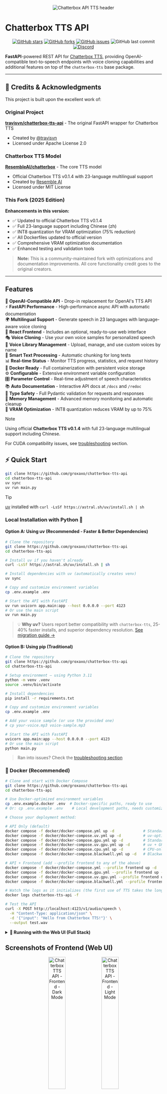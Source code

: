 <p align="center">
  <img src="https://lm17s1uz51.ufs.sh/f/EsgO8cDHBTOU5bjcd6giJaPhnlpTZysr24u6k9WGqwIjNgQo" alt="Chatterbox API TTS header">
</p>

# Chatterbox TTS API

<p align="center">
	<a href="https://github.com/groxaxo/chatterbox-tts-api">
		<img src="https://img.shields.io/github/stars/groxaxo/chatterbox-tts-api?style=social" alt="GitHub stars"></a>
	<a href="https://github.com/groxaxo/chatterbox-tts-api">
		<img alt="GitHub forks" src="https://img.shields.io/github/forks/groxaxo/chatterbox-tts-api"></a>
	<a href="https://github.com/groxaxo/chatterbox-tts-api/issues">
	  <img src="https://img.shields.io/github/issues/groxaxo/chatterbox-tts-api" alt="GitHub issues"></a>
	<img src="https://img.shields.io/github/last-commit/groxaxo/chatterbox-tts-api?color=red" alt="GitHub last commit">
  <a href="http://chatterboxtts.com/discord">
    <img src="https://img.shields.io/badge/Discord-Voice_AI_%26_TTS_Tools-blue?logo=discord&logoColor=white" alt="Discord">
  </a>
</p>

**FastAPI**-powered REST API for [Chatterbox TTS](https://github.com/resemble-ai/chatterbox), providing OpenAI-compatible text-to-speech endpoints with voice cloning capabilities and additional features on top of the `chatterbox-tts` base package.

---

## 🙏 Credits & Acknowledgments

This project is built upon the excellent work of:

### Original Project
**[travisvn/chatterbox-tts-api](https://github.com/travisvn/chatterbox-tts-api)** - The original FastAPI wrapper for Chatterbox TTS
- Created by [@travisvn](https://github.com/travisvn)
- Licensed under Apache License 2.0

### Chatterbox TTS Model
**[ResembleAI/chatterbox](https://github.com/resemble-ai/chatterbox)** - The core TTS model
- Official Chatterbox TTS v0.1.4 with 23-language multilingual support
- Created by [Resemble AI](https://resemble.ai)
- Licensed under MIT License

### This Fork (2025 Edition)
**Enhancements in this version:**
- ✅ Updated to official Chatterbox TTS v0.1.4
- ✅ Full 23-language support including Chinese (zh)
- ✅ INT8 quantization for VRAM optimization (75% reduction)
- ✅ All Dockerfiles updated to official version
- ✅ Comprehensive VRAM optimization documentation
- ✅ Enhanced testing and validation tools

> **Note:** This is a community-maintained fork with optimizations and documentation improvements. All core functionality credit goes to the original creators.

---

## Features

🚀 **OpenAI-Compatible API** - Drop-in replacement for OpenAI's TTS API  
⚡ **FastAPI Performance** - High-performance async API with automatic documentation  
🌍 **Multilingual Support** - Generate speech in 23 languages with language-aware voice cloning  
🎨 **React Frontend** - Includes an optional, ready-to-use web interface  
🎭 **Voice Cloning** - Use your own voice samples for personalized speech  
🎤 **Voice Library Management** - Upload, manage, and use custom voices by name  
📝 **Smart Text Processing** - Automatic chunking for long texts  
📊 **Real-time Status** - Monitor TTS progress, statistics, and request history  
🐳 **Docker Ready** - Full containerization with persistent voice storage  
⚙️ **Configurable** - Extensive environment variable configuration  
🎛️ **Parameter Control** - Real-time adjustment of speech characteristics  
📚 **Auto Documentation** - Interactive API docs at `/docs` and `/redoc`  
🔧 **Type Safety** - Full Pydantic validation for requests and responses  
🧠 **Memory Management** - Advanced memory monitoring and automatic cleanup  
🎯 **VRAM Optimization** - INT8 quantization reduces VRAM by up to 75%

> [!NOTE]
> Using official **Chatterbox TTS v0.1.4** with full 23-language multilingual support including Chinese.
> 
> For CUDA compatibility issues, see [troubleshooting](#-troubleshooting) section.

## ⚡️ Quick Start

```bash
git clone https://github.com/groxaxo/chatterbox-tts-api
cd chatterbox-tts-api
uv sync
uv run main.py
```

> [!TIP]  
> [uv](https://docs.astral.sh/uv/) installed with `curl -LsSf https://astral.sh/uv/install.sh | sh`

### Local Installation with Python 🐍

#### Option A: Using uv (Recommended - Faster & Better Dependencies)

```bash
# Clone the repository
git clone https://github.com/groxaxo/chatterbox-tts-api
cd chatterbox-tts-api

# Install uv if you haven't already
curl -LsSf https://astral.sh/uv/install.sh | sh

# Install dependencies with uv (automatically creates venv)
uv sync

# Copy and customize environment variables
cp .env.example .env

# Start the API with FastAPI
uv run uvicorn app.main:app --host 0.0.0.0 --port 4123
# Or use the main script
uv run main.py
```

> 💡 **Why uv?** Users report better compatibility with `chatterbox-tts`, 25-40% faster installs, and superior dependency resolution. [See migration guide →](docs/UV_MIGRATION.md)

#### Option B: Using pip (Traditional)

```bash
# Clone the repository
git clone https://github.com/groxaxo/chatterbox-tts-api
cd chatterbox-tts-api

# Setup environment — using Python 3.11
python -m venv .venv
source .venv/bin/activate

# Install dependencies
pip install -r requirements.txt

# Copy and customize environment variables
cp .env.example .env

# Add your voice sample (or use the provided one)
# cp your-voice.mp3 voice-sample.mp3

# Start the API with FastAPI
uvicorn app.main:app --host 0.0.0.0 --port 4123
# Or use the main script
python main.py
```

> Ran into issues? Check the [troubleshooting section](https://github.com/travisvn/chatterbox-tts-api?tab=readme-ov-file#common-issues)

### 🐳 Docker (Recommended)

```bash
# Clone and start with Docker Compose
git clone https://github.com/groxaxo/chatterbox-tts-api
cd chatterbox-tts-api

# Use Docker-optimized environment variables
cp .env.example.docker .env  # Docker-specific paths, ready to use
# Or: cp .env.example .env    # Local development paths, needs customization

# Choose your deployment method:

# API Only (default)
docker compose -f docker/docker-compose.yml up -d             # Standard (pip-based)
docker compose -f docker/docker-compose.uv.yml up -d          # uv-optimized (faster builds)
docker compose -f docker/docker-compose.gpu.yml up -d         # Standard + GPU
docker compose -f docker/docker-compose.uv.gpu.yml up -d      # uv + GPU (recommended for GPU users)
docker compose -f docker/docker-compose.cpu.yml up -d         # CPU-only
docker compose -f docker/docker-compose.blackwell.yml up -d   # Blackwell (50XX) NVIDIA GPUs

# API + Frontend (add --profile frontend to any of the above)
docker compose -f docker/docker-compose.yml --profile frontend up -d             # Standard + Frontend
docker compose -f docker/docker-compose.gpu.yml --profile frontend up -d         # GPU + Frontend
docker compose -f docker/docker-compose.uv.gpu.yml --profile frontend up -d      # uv + GPU + Frontend
docker compose -f docker/docker-compose.blackwell.yml --profile frontend up -d   # (Blackwell) uv + GPU + Frontend

# Watch the logs as it initializes (the first use of TTS takes the longest)
docker logs chatterbox-tts-api -f

# Test the API
curl -X POST http://localhost:4123/v1/audio/speech \
  -H "Content-Type: application/json" \
  -d '{"input": "Hello from Chatterbox TTS!"}' \
  --output test.wav
```

<details>
<summary><strong>🚀 Running with the Web UI (Full Stack)</strong></summary>

This project includes an optional React-based web UI. Use Docker Compose profiles to easily opt in or out of the frontend:

### With Docker Compose Profiles

```bash
# API only (default behavior)
docker compose -f docker/docker-compose.yml up -d

# API + Frontend + Web UI (with --profile frontend)
docker compose -f docker/docker-compose.yml --profile frontend up -d

# Or use the convenient helper script for fullstack:
python start.py fullstack

# Same pattern works with all deployment variants:
docker compose -f docker/docker-compose.gpu.yml --profile frontend up -d    # GPU + Frontend
docker compose -f docker/docker-compose.uv.yml --profile frontend up -d     # uv + Frontend
docker compose -f docker/docker-compose.cpu.yml --profile frontend up -d    # CPU + Frontend
```

### Local Development

For local development, you can run the API and frontend separately:

```bash
# Start the API first (follow earlier instructions)
# Then run the frontend:
cd frontend && npm install && npm run dev
```

Click the link provided from Vite to access the web UI.

### Build for Production

Build the frontend for production deployment:

```bash
cd frontend && npm install && npm run build
```

You can then access it directly from your local file system at `/dist/index.html`.

### Port Configuration

- **API Only**: Accessible at `http://localhost:4123` (direct API access)
- **With Frontend**: Web UI at `http://localhost:4321`, API requests routed via proxy

The frontend uses a reverse proxy to route requests, so when running with `--profile frontend`, the web interface will be available at `http://localhost:4321` while the API runs behind the proxy.

</details>

## Screenshots of Frontend (Web UI)

<div align="center">
  <img src="https://lm17s1uz51.ufs.sh/f/EsgO8cDHBTOUS62gM9PGyDAvTxnjVKQO0Zz5uI6Jg4UodHEa" alt="Chatterbox TTS API - Frontend - Dark Mode" width="33%" />
  <img src="https://lm17s1uz51.ufs.sh/f/EsgO8cDHBTOUXYXF1ekWhMaPnZ3rSTRIEkDzvKwGU05qjAol" alt="Chatterbox TTS API - Frontend - Light Mode" width="33%" />
</div>

<div align="center">
  <img src="https://lm17s1uz51.ufs.sh/f/EsgO8cDHBTOUt4kJ0goXPb09QmDchfSoNxgB3KLETFyvnsU5" alt="Chatterbox TTS API - Frontend Processing - Dark Mode" width="33%" />
  <img src="https://lm17s1uz51.ufs.sh/f/EsgO8cDHBTOU0v7EUEwi1efdOvQm6TrWKoPuX7xEl4pc8RVw" alt="Chatterbox TTS API - Frontend Processing - Light Mode" width="33%" />
</div>

> 🖼️ View screenshot of full frontend web UI — [light mode](https://lm17s1uz51.ufs.sh/f/EsgO8cDHBTOUoONOy6UZv2m8CUjqGrBbDy4aXzNV9Rl1ZAgQ) / [dark mode](https://lm17s1uz51.ufs.sh/f/EsgO8cDHBTOU7RmQRTFVcR8ntzKQs0IxJ6ibFrq2hjCSadUG)

## API Usage

### Basic Text-to-Speech (Default Voice)

This endpoint works for both the API-only and full-stack setups.

```bash
curl -X POST http://localhost:4123/v1/audio/speech \
  -H "Content-Type: application/json" \
  -d '{"input": "Your text here"}' \
  --output speech.wav
```

### Using Custom Parameters (JSON)

```bash
curl -X POST http://localhost:4123/v1/audio/speech \
  -H "Content-Type: application/json" \
  -d '{"input": "Dramatic speech!", "exaggeration": 1.2, "cfg_weight": 0.3, "temperature": 0.9}' \
  --output dramatic.wav
```

### Custom Voice Upload

Upload your own voice sample for personalized speech:

```bash
curl -X POST http://localhost:4123/v1/audio/speech/upload \
  -F "input=Hello with my custom voice!" \
  -F "exaggeration=0.8" \
  -F "voice_file=@my_voice.mp3" \
  --output custom_voice_speech.wav
```

### With Custom Parameters and Voice Upload

```bash
curl -X POST http://localhost:4123/v1/audio/speech/upload \
  -F "input=Dramatic speech!" \
  -F "exaggeration=1.2" \
  -F "cfg_weight=0.3" \
  -F "temperature=0.9" \
  -F "voice_file=@dramatic_voice.wav" \
  --output dramatic.wav
```

### Voice Library Management

Store and manage custom voices by name for reuse across requests:

```bash
# Upload a voice to the library
curl -X POST http://localhost:4123/voices \
  -F "voice_file=@my_voice.wav" \
  -F "voice_name=my-custom-voice"

# Upload a voice with language (multilingual support)
curl -X POST http://localhost:4123/voices \
  -F "voice_file=@french_voice.wav" \
  -F "voice_name=french-speaker" \
  -F "language=fr"

# Use the voice by name in speech generation
curl -X POST http://localhost:4123/v1/audio/speech \
  -H "Content-Type: application/json" \
  -d '{"input": "Hello with my custom voice!", "voice": "my-custom-voice"}' \
  --output custom_voice_output.wav

# Generate French speech (language auto-detected from voice)
curl -X POST http://localhost:4123/v1/audio/speech \
  -H "Content-Type: application/json" \
  -d '{"input": "Bonjour, comment allez-vous?", "voice": "french-speaker"}' \
  --output french_speech.wav

# List all available voices (includes language metadata)
curl http://localhost:4123/voices

# Get supported languages
curl http://localhost:4123/languages
```

**🔧 [Complete Voice Library Documentation →](docs/VOICE_LIBRARY_MANAGEMENT.md)**

## 🌍 Multilingual Support

Generate speech in **23 languages** with language-aware voice cloning and automatic language detection.

### Supported Languages

Arabic (ar) • Danish (da) • German (de) • Greek (el) • **English (en)** • Spanish (es) • Finnish (fi) • French (fr) • Hebrew (he) • Hindi (hi) • Italian (it) • Japanese (ja) • Korean (ko) • Malay (ms) • Dutch (nl) • Norwegian (no) • Polish (pl) • Portuguese (pt) • Russian (ru) • Swedish (sv) • Swahili (sw) • Turkish (tr) • Chinese (zh)

### Quick Start

```bash
# Get supported languages
curl http://localhost:4123/languages

# Upload voice with language
curl -X POST http://localhost:4123/voices \
  -F "voice_name=spanish_speaker" \
  -F "language=es" \
  -F "voice_file=@spanish_voice.wav"

# Generate multilingual speech
curl -X POST http://localhost:4123/v1/audio/speech \
  -H "Content-Type: application/json" \
  -d '{"input": "¡Hola! ¿Cómo estás hoy?", "voice": "spanish_speaker"}' \
  --output spanish_speech.wav
```

### Key Features

- 🎯 **Language Auto-Detection** - Voices store language metadata, automatically used in generation
- 🌐 **No API Changes** - Maintains OpenAI compatibility, language determined from voice metadata
- 🔄 **Configurable** - Enable/disable with `USE_MULTILINGUAL_MODEL` environment variable
- 📚 **Voice Library Integration** - Language badges and filtering in web UI
- 🧠 **Smart Fallback** - Defaults to English for backward compatibility

**📚 [Complete Multilingual Documentation →](docs/MULTILINGUAL.md)**

## 🎵 Real-time Audio Streaming

The API supports multiple streaming formats for lower latency and better user experience:

- **Raw Audio Streaming**: Traditional audio chunks (WAV format)
- **Server-Side Events (SSE)**: OpenAI-compatible format with base64-encoded audio chunks

### Quick Start

```bash
# Basic audio streaming
curl -X POST http://localhost:4123/v1/audio/speech/stream \
  -H "Content-Type: application/json" \
  -d '{"input": "This streams in real-time!"}' \
  --output streaming.wav

# SSE streaming (OpenAI compatible)
curl -X POST http://localhost:4123/v1/audio/speech \
  -H "Content-Type: application/json" \
  -H "Accept: text/event-stream" \
  -d '{"input": "This streams as Server-Side Events!", "stream_format": "sse"}' \
  --no-buffer

# Real-time playback
curl -X POST http://localhost:4123/v1/audio/speech/stream \
  -H "Content-Type: application/json" \
  -d '{"input": "Play as it generates!"}' \
  | ffplay -f wav -i pipe:0 -autoexit -nodisp
```

### 🚀 **[Complete Streaming Documentation →](docs/STREAMING_API.md)**

For comprehensive streaming features including:

- **Advanced chunking strategies** (sentence, paragraph, word, fixed)
- **Quality presets** (fast, balanced, high)
- **Configurable parameters** and performance tuning
- **Real-time progress monitoring**
- **Python, JavaScript, and cURL examples**
- **Integration patterns** for different use cases

**Key Benefits:**

- ⚡ **Lower latency** - Start hearing audio in 1-2 seconds
- 🎯 **Better UX** - No waiting for complete generation
- 💾 **Memory efficient** - Process chunks individually
- 🎛️ **Configurable** - Choose speed vs quality trade-offs

<details>
<summary><strong>🐍 Python Examples</strong></summary>

### Default Voice (JSON)

```python
import requests

response = requests.post(
    "http://localhost:4123/v1/audio/speech",
    json={
        "input": "Hello world!",
        "exaggeration": 0.8
    }
)

with open("output.wav", "wb") as f:
    f.write(response.content)
```

### Upload Voice with Language (Multilingual)

```python
import requests

# Upload a multilingual voice
with open("german_voice.wav", "rb") as voice_file:
    response = requests.post(
        "http://localhost:4123/voices",
        data={
            "voice_name": "german_speaker",
            "language": "de"
        },
        files={
            "voice_file": ("german_voice.wav", voice_file, "audio/wav")
        }
    )

print(f"Upload status: {response.status_code}")

# Generate German speech
response = requests.post(
    "http://localhost:4123/v1/audio/speech",
    json={
        "input": "Guten Tag! Wie geht es Ihnen?",
        "voice": "german_speaker",
        "exaggeration": 0.8
    }
)

with open("german_output.wav", "wb") as f:
    f.write(response.content)
```

### Upload Endpoint (Default Voice)

```python
import requests

response = requests.post(
    "http://localhost:4123/v1/audio/speech/upload",
    data={
        "input": "Hello world!",
        "exaggeration": 0.8
    }
)

with open("output.wav", "wb") as f:
    f.write(response.content)
```

### Custom Voice Upload

```python
import requests

with open("my_voice.mp3", "rb") as voice_file:
    response = requests.post(
        "http://localhost:4123/v1/audio/speech/upload",
        data={
            "input": "Hello with my custom voice!",
            "exaggeration": 0.8,
            "temperature": 1.0
        },
        files={
            "voice_file": ("my_voice.mp3", voice_file, "audio/mpeg")
        }
    )

with open("custom_output.wav", "wb") as f:
    f.write(response.content)
```

### Basic Streaming Example

```python
import requests

# Stream audio generation in real-time
response = requests.post(
    "http://localhost:4123/v1/audio/speech/stream",
    json={
        "input": "This will stream as it's generated!",
        "exaggeration": 0.8
    },
    stream=True  # Enable streaming mode
)

with open("streaming_output.wav", "wb") as f:
    for chunk in response.iter_content(chunk_size=8192):
        if chunk:
            f.write(chunk)
            print(f"Received chunk: {len(chunk)} bytes")
```

### SSE Streaming Example (OpenAI Compatible)

```python
import requests
import json
import base64

# Stream audio using Server-Side Events format
response = requests.post(
    "http://localhost:4123/v1/audio/speech",
    json={
        "input": "This streams as Server-Side Events!",
        "stream_format": "sse",
        "exaggeration": 0.8
    },
    stream=True,
    headers={'Accept': 'text/event-stream'}
)

audio_chunks = []

for line in response.iter_lines(decode_unicode=True):
    if line.startswith('data: '):
        event_data = line[6:]  # Remove 'data: ' prefix

        try:
            event = json.loads(event_data)

            if event.get('type') == 'speech.audio.delta':
                # Decode base64 audio chunk
                audio_data = base64.b64decode(event['audio'])
                audio_chunks.append(audio_data)
                print(f"Received audio chunk: {len(audio_data)} bytes")

            elif event.get('type') == 'speech.audio.done':
                usage = event.get('usage', {})
                print(f"Complete! Tokens: {usage.get('total_tokens', 0)}")
                break
        except:
            continue

print(f"Received {len(audio_chunks)} audio chunks")
```

**📚 [Complete Streaming Examples & Documentation →](docs/STREAMING_API.md)**

Including real-time playback, progress monitoring, custom voice uploads, and advanced integration patterns.

</details>

### Voice File Requirements

**Supported Formats:**

- MP3 (.mp3)
- WAV (.wav)
- FLAC (.flac)
- M4A (.m4a)
- OGG (.ogg)

**Requirements:**

- Maximum file size: 10MB
- Recommended duration: 10-30 seconds of clear speech
- Avoid background noise for best results
- Higher quality audio produces better voice cloning

## 🎛️ Configuration

The project provides two environment example files:

- **`.env.example`** - For local development (uses `./models`, `./voice-sample.mp3`)
- **`.env.example.docker`** - For Docker deployment (uses `/cache`, `/app/voice-sample.mp3`)

Choose the appropriate one for your setup:

```bash
# For local development
cp .env.example .env

# For Docker deployment
cp .env.example.docker .env
```

Key environment variables (see the example files for full list):

| Variable                 | Default              | Description                    |
| ------------------------ | -------------------- | ------------------------------ |
| `PORT`                   | `4123`               | API server port                |
| `USE_MULTILINGUAL_MODEL` | `true`               | Enable 23-language support     |
| `EXAGGERATION`           | `0.5`                | Emotion intensity (0.25-2.0)   |
| `CFG_WEIGHT`             | `0.5`                | Pace control (0.0-1.0)         |
| `TEMPERATURE`            | `0.8`                | Sampling randomness (0.05-5.0) |
| `VOICE_SAMPLE_PATH`      | `./voice-sample.mp3` | Voice sample for cloning       |
| `DEVICE`                 | `auto`               | Device (auto/cuda/mps/cpu)     |

<details>
<summary><strong>🎭 Voice Cloning</strong></summary>

Replace the default voice sample:

```bash
# Replace the default voice sample
cp your-voice.mp3 voice-sample.mp3

# Or set a custom path
echo "VOICE_SAMPLE_PATH=/path/to/your/voice.mp3" >> .env
```

For best results:

- Use 10-30 seconds of clear speech
- Avoid background noise
- Prefer WAV or high-quality MP3

</details>

<details>
<summary><strong>🐳 Docker Deployment</strong></summary>

### Development

```bash
docker compose -f docker/docker-compose.yml up
```

### Production

```bash
# Create production environment
cp .env.example.docker .env
nano .env  # Set production values

# Deploy
docker compose -f docker/docker-compose.yml up -d
```

### With GPU Support

```bash
# Use GPU-enabled compose file
# Ensure NVIDIA Container Toolkit is installed
docker compose -f docker/docker-compose.gpu.yml up -d
```

</details>

<details>
<summary><strong>📚 API Reference</strong></summary>

## API Endpoints

| Endpoint                      | Method | Description                                                         |
| ----------------------------- | ------ | ------------------------------------------------------------------- |
| `/audio/speech`               | POST   | Generate speech from text (complete)                                |
| `/audio/speech/upload`        | POST   | Generate speech with voice upload                                   |
| `/audio/speech/stream`        | POST   | **Stream** speech generation ([docs](docs/STREAMING_API.md))        |
| `/audio/speech/stream/upload` | POST   | **Stream** speech with voice upload ([docs](docs/STREAMING_API.md)) |
| `/voices`                     | GET    | List voices in library (with language metadata)                     |
| `/voices`                     | POST   | Upload voice to library (with language support)                     |
| `/languages`                  | GET    | **Get supported languages** ([docs](docs/MULTILINGUAL.md))          |
| `/health`                     | GET    | Health check and status                                             |
| `/config`                     | GET    | Current configuration                                               |
| `/v1/models`                  | GET    | Available models (OpenAI compat)                                    |
| `/status`                     | GET    | TTS processing status & progress                                    |
| `/status/progress`            | GET    | Real-time progress (lightweight)                                    |
| `/status/statistics`          | GET    | Processing statistics                                               |
| `/status/history`             | GET    | Recent request history                                              |
| `/info`                       | GET    | Complete API information                                            |
| `/docs`                       | GET    | Interactive API documentation                                       |
| `/redoc`                      | GET    | Alternative API documentation                                       |

## Parameters Reference

### Speech Generation Parameters

**Exaggeration (0.25-2.0)**

- `0.3-0.4`: Professional, neutral
- `0.5`: Default balanced
- `0.7-0.8`: More expressive
- `1.0+`: Very dramatic

**CFG Weight (0.0-1.0)**

- `0.2-0.3`: Faster speech
- `0.5`: Default pace
- `0.7-0.8`: Slower, deliberate

**Temperature (0.05-5.0)**

- `0.4-0.6`: More consistent
- `0.8`: Default balance
- `1.0+`: More creative/random

**Stream Format**

- `audio`: Raw audio streaming (default)
- `sse`: Server-Side Events with base64-encoded audio chunks (OpenAI compatible)

</details>

<details>
<summary><strong>🧠 Memory Management</strong></summary>

The API includes advanced memory management to prevent memory leaks and optimize performance:

### Memory Management Features

- **Automatic Cleanup**: Periodic garbage collection and tensor cleanup
- **CUDA Memory Management**: Automatic GPU cache clearing
- **Memory Monitoring**: Real-time memory usage tracking
- **Manual Controls**: API endpoints for manual cleanup operations

### Memory Configuration

| Variable                    | Default | Description                       |
| --------------------------- | ------- | --------------------------------- |
| `MEMORY_CLEANUP_INTERVAL`   | `5`     | Cleanup memory every N requests   |
| `CUDA_CACHE_CLEAR_INTERVAL` | `3`     | Clear CUDA cache every N requests |
| `ENABLE_MEMORY_MONITORING`  | `true`  | Enable detailed memory logging    |

### Memory Monitoring Endpoints

```bash
# Get memory status
curl http://localhost:4123/memory

# Trigger manual cleanup
curl "http://localhost:4123/memory?cleanup=true&force_cuda_clear=true"

# Reset memory tracking (with confirmation)
curl -X POST "http://localhost:4123/memory/reset?confirm=true"
```

### Real-time Status Tracking

Monitor TTS processing in real-time:

```bash
# Check current processing status
curl "http://localhost:4123/v1/status/progress"

# Get detailed status with memory and stats
curl "http://localhost:4123/v1/status?include_memory=true&include_stats=true"

# View processing statistics
curl "http://localhost:4123/v1/status/statistics"

# Check request history
curl "http://localhost:4123/v1/status/history?limit=5"

# Get comprehensive API information
curl "http://localhost:4123/info"
```

**Status Response Example:**

```json
{
  "is_processing": true,
  "status": "generating_audio",
  "current_step": "Generating audio for chunk 2/4",
  "current_chunk": 2,
  "total_chunks": 4,
  "progress_percentage": 50.0,
  "duration_seconds": 2.5,
  "text_preview": "Your text being processed..."
}
```

See [Status API Documentation](docs/STATUS_API.md) for complete details.

### Memory Testing

Run the memory management test suite:

```bash
# Test memory patterns and cleanup
python tests/test_memory.py  # or: uv run tests/test_memory.py

# Monitor memory during testing
watch -n 1 'curl -s http://localhost:4123/memory | jq .memory_info'
```

### Memory Optimization Tips

**For High-Volume Production:**

```env
MEMORY_CLEANUP_INTERVAL=3
CUDA_CACHE_CLEAR_INTERVAL=2
ENABLE_MEMORY_MONITORING=false  # Reduce logging overhead
MAX_CHUNK_LENGTH=200             # Smaller chunks for less memory usage
```

**For Development/Debugging:**

```env
MEMORY_CLEANUP_INTERVAL=1
CUDA_CACHE_CLEAR_INTERVAL=1
ENABLE_MEMORY_MONITORING=true
```

**Memory Leak Prevention:**

- Tensors are automatically moved to CPU before deletion
- Gradient tracking is disabled during inference
- Audio chunks are cleaned up after concatenation
- CUDA cache is periodically cleared
- Python garbage collection is triggered regularly

</details>

<details>
<summary><strong>🧪 Testing</strong></summary>

Run the test script to verify the API functionality:

```bash
python tests/test_api.py
```

The test script will:

- Test health check endpoint
- Test models endpoint
- Test API documentation endpoints (new!)
- Generate speech for various text lengths
- Test custom parameter validation
- Test error handling with validation
- Save generated audio files as `test_output_*.wav`

</details>

<details>
<summary><strong>⚡ Performance</strong></summary>

**FastAPI Benefits:**

- **Async support**: Better concurrent request handling
- **Faster serialization**: JSON responses ~25% faster than Flask
- **Type validation**: Pydantic models prevent invalid requests
- **Auto documentation**: No manual API doc maintenance

**Hardware Recommendations:**

- **CPU**: Works but slower, reduce chunk size for better memory usage
- **GPU**: Recommended for production, significantly faster
- **Memory**: 4GB minimum, 8GB+ recommended
- **Concurrency**: Async support allows better multi-request handling

### Processing Time Benchmarks

Real-world performance on **NVIDIA RTX 3090** with GPU acceleration:

| Text Length | Characters | Chunks | Processing Time | Audio Duration | Notes |
|-------------|-----------|---------|----------------|----------------|-------|
| **Short** | ~100 chars | 1 | ~3-5 seconds | ~5s | Single sentence |
| **Medium** | ~500 chars | 1 | ~5-8 seconds | ~25s | Short paragraph |
| **Long** | ~3,000 chars | 1 | ~7-10 seconds | ~2 min | Max single request |
| **Very Long** | ~8,000 chars | 4 | ~3 minutes | ~2.5 min | Auto-chunked |
| **Book Chapter** | ~100,000 chars | 40+ | ~35-45 minutes | ~25 min | Max supported |

**Performance Notes:**
- ✅ **GPU Utilization**: ~20-30% average (text processing is bottleneck)
- ✅ **VRAM Usage**: ~3.2 GB (FP16) or ~0.5 GB (INT8)
- ✅ **Speed**: ~1.2-1.5x real-time (generates audio faster than playback)
- ✅ **Concurrent Requests**: Supported via async processing

**Example from Real Test:**
```bash
# Input: 8,216 character chapter (full book chapter)
# Output: 3.8 MB WAV file (~2 min 18 sec audio)
# Processing: 4 chunks, 3 minutes total
# Speed: ~2,700 chars/minute
```

**Tips for Faster Processing:**
- Use GPU acceleration (5-10x faster than CPU)
- Enable INT8 quantization (minimal quality loss, same speed)
- Process multiple chapters in parallel
- Use the streaming endpoint for lower latency

</details>

<details>
<summary><strong>🎯 VRAM Optimization</strong></summary>

Reduce VRAM usage by up to 75% with INT8 quantization and precision control.

### Quick Setup

```bash
# Enable INT8 quantization for ~50% VRAM reduction
echo "USE_INT8_QUANTIZATION=true" >> .env
```

### VRAM Usage Comparison

| Configuration | VRAM Usage | Savings |
|--------------|------------|---------|
| Float32 (FP32) | ~1.86 GB | - |
| Float16 (FP16) | ~0.93 GB | 50% |
| INT8 Quantized | ~0.47 GB | 75% |

### Configuration Options

```env
# Enable INT8 quantization (recommended for low VRAM)
USE_INT8_QUANTIZATION=true

# Or choose precision (auto/float32/float16/bfloat16)
MODEL_DTYPE=auto  # auto = float16 on CUDA, float32 on CPU/MPS
```

### Optimization Strategies

**Maximum Quality (High VRAM):**
```env
USE_INT8_QUANTIZATION=false
MODEL_DTYPE=float32
```

**Balanced (Recommended):**
```env
USE_INT8_QUANTIZATION=false
MODEL_DTYPE=auto  # float16 on CUDA
```

**Minimum VRAM (Best for Limited Resources):**
```env
USE_INT8_QUANTIZATION=true
```

**📚 [Complete VRAM Optimization Guide →](docs/VRAM_OPTIMIZATION.md)**

</details>

<details>
<summary><strong>🔧 Troubleshooting</strong></summary>

### Common Issues

**CUDA/CPU Compatibility Error**

```
RuntimeError: Attempting to deserialize object on a CUDA device but torch.cuda.is_available() is False
```

This happens because `chatterbox-tts` models require PyTorch with CUDA support, even when running on CPU. Solutions:

```bash
# Option 1: Use default setup (now includes CUDA-enabled PyTorch)
docker compose -f docker/docker-compose.yml up -d

# Option 2: Use explicit CUDA setup (traditional)
docker compose -f docker/docker-compose.gpu.yml up -d

# Option 3: Use uv + GPU setup (recommended for GPU users)
docker compose -f docker/docker-compose.uv.gpu.yml up -d

# Option 4: Use CPU-only setup (may have compatibility issues)
docker compose -f docker/docker-compose.cpu.yml up -d

# Option 5: Clear model cache and retry with CUDA-enabled setup
docker volume rm chatterbox-tts-api_chatterbox-models
docker compose -f docker/docker-compose.yml up -d --build

# Option 6: Try uv for better dependency resolution
uv sync
uv run uvicorn app.main:app --host 0.0.0.0 --port 4123
```

**For local development**, install PyTorch with CUDA support:

```bash
# With pip
pip uninstall torch torchvision torchaudio
pip install torch==2.6.0 torchvision==0.21.0 torchaudio==2.6.0 --index-url https://download.pytorch.org/whl/cu124
pip install chatterbox-tts==0.1.4

# With uv (handles this automatically)
uv sync
```

**Windows Users**, using pip & having issues:

```bash
pip install torch torchvision torchaudio --index-url https://download.pytorch.org/whl/cu121 --force-reinstall
pip install --force-reinstall typing_extensions
```

**Port conflicts**

```bash
# Change port
echo "PORT=4124" >> .env
```

**GPU not detected**

```bash
# Force CPU mode
echo "DEVICE=cpu" >> .env
```

**Out of memory**

```bash
# Reduce chunk size
echo "MAX_CHUNK_LENGTH=200" >> .env
```

**Model download fails**

```bash
# Clear cache and retry
rm -rf models/
uvicorn app.main:app --host 0.0.0.0 --port 4123  # or: uv run main.py
```

**FastAPI startup issues**

```bash
# Check if uvicorn is installed
uvicorn --version

# Run with verbose logging
uvicorn app.main:app --host 0.0.0.0 --port 4123 --log-level debug

# Alternative startup method
python main.py
```

</details>

<details>
<summary><strong>💻 Development</strong></summary>

### Project Structure

This project follows a clean, modular architecture for maintainability:

```
app/                     # FastAPI backend application
├── __init__.py           # Main package
├── config.py            # Configuration management
├── main.py              # FastAPI application
├── models/              # Pydantic models
│   ├── requests.py      # Request models
│   └── responses.py     # Response models
├── core/                # Core functionality
│   ├── memory.py        # Memory management
│   ├── text_processing.py # Text processing utilities
│   └── tts_model.py     # TTS model management
└── api/                 # API endpoints
    ├── router.py        # Main router
    └── endpoints/       # Individual endpoint modules
        ├── speech.py    # TTS endpoint
        ├── health.py    # Health check
        ├── models.py    # Model listing
        ├── memory.py    # Memory management
        └── config.py    # Configuration

frontend/                # React frontend application
├── src/
├── Dockerfile
├── nginx.conf          # Integrated proxy configuration
└── package.json

docker/                  # Docker files consolidated
├── Dockerfile
├── Dockerfile.uv       # uv-optimized image
├── Dockerfile.gpu      # GPU-enabled image
├── Dockerfile.cpu      # CPU-only image
├── Dockerfile.uv.gpu   # uv + GPU image
├── docker-compose.yml  # Standard deployment
├── docker-compose.uv.yml # uv deployment
├── docker-compose.gpu.yml # GPU deployment
├── docker-compose.uv.gpu.yml # uv + GPU deployment
└── docker-compose.cpu.yml # CPU-only deployment

tests/                   # Test suite
├── test_api.py         # API tests
└── test_memory.py      # Memory tests

main.py                  # Main entry point
start.py                 # Development helper script
```

### Quick Start Scripts

```bash
# Development mode with auto-reload
python start.py dev

# Production mode
python start.py prod

# Full Stack mode with UI (using Docker)
python start.py fullstack

# Run tests
python start.py test

# View project structure
python start.py info
```

### Local Development

```bash
# Install in development mode (pip)
pip install -e .

# Or with uv (basic development tools)
uv sync

# Or with test dependencies (for contributors)
uv sync --group test

# Start with auto-reload (FastAPI development)
uvicorn app.main:app --host 0.0.0.0 --port 4123 --reload

# Or use the main script
python main.py

# Or use the development helper
python start.py dev
```

### Testing

```bash
# Run API tests
python tests/test_api.py  # or: uv run tests/test_api.py

# Run memory tests
python tests/test_memory.py

# Test specific endpoint
curl http://localhost:4123/health

# Check API documentation
curl http://localhost:4123/openapi.json
```

### FastAPI Development Features

- **Auto-reload**: Use `--reload` flag for development
- **Interactive docs**: Visit `/docs` for live API testing
- **Type hints**: Full IDE support with Pydantic models
- **Validation**: Automatic request/response validation
- **Modular structure**: Easy to extend and maintain

</details>

<details>
<summary><strong>🤝 Contributing</strong></summary>

1. Fork the repository
2. Create a feature branch
3. Make your changes
4. Add tests if applicable
5. Ensure FastAPI docs are updated
6. Submit a pull request

</details>

## Multilingual Model Information

This project uses **official Chatterbox TTS v0.1.4** with full support for **23 languages** including Chinese.

### Language Support

- ✅ All 23 languages fully supported
- ✅ Chinese (zh) language support included
- ✅ Official ResembleAI model (no experimental forks)

### Need English-Only Version?

If you prefer the simpler English-only version, use the `stable` branch:

```bash
git clone --branch stable https://github.com/travisvn/chatterbox-tts-api
```

[View `stable` branch](https://github.com/travisvn/chatterbox-tts-api/tree/stable) for English-only documentation

## Support

- 📖 **Documentation**: See [API Documentation](docs/API_README.md) and [Docker Guide](docs/DOCKER_README.md)
- 🐛 **Issues**: Report bugs via GitHub issues or on [our Discord](http://chatterboxtts.com/discord)
- 💬 **Discord**: [Join the Discord for this project](http://chatterboxtts.com/discord)

---

## 🔗 Integrations

### Open WebUI

> [!TIP]
> Customize available voices first by using the frontend at `http://localhost:4321`

To use Chatterbox TTS API with Open WebUI, follow these steps:

- Open the Admin Panel and go to `Settings` -> `Audio`
- Set your TTS Settings to match the following:
  - Text-to-Speech Engine: _OpenAI_
  - API Base URL: `http://localhost:4123/v1` # alternatively, try `http://host.docker.internal:4123/v1`
  - API Key: `none`
  - TTS Model: `tts-1` or `tts-1-hd`
  - TTS Voice: _Name of the voice you've cloned_ (can also include aliases, defined in the frontend)
  - Response splitting: `Paragraphs`

<p align="center">
  <img src="https://lm17s1uz51.ufs.sh/f/EsgO8cDHBTOUjUe3QjHytHQ0xqn2CishmXgGfeJ4o983TUMO" alt="Settings to integrate Chatterbox TTS API with Open WebUI" />
</p>

### ➡️ View the [Open WebUI docs for installing Chatterbox TTS API](https://docs.openwebui.com/tutorials/text-to-speech/chatterbox-tts-api-integration)
